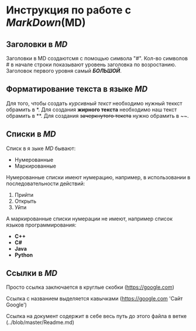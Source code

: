 # Инструкция по работе с ***MarkDown***(MD)


## Заголовки в *MD*
Заголовки в MD создаютсмя с помощью символа "#". Кол-во символов # в начале строки показывают уровень заголовка по возростанию. Заголовок первого уровня самый ***БОЛЬШОЙ***.


## Форматирование текста в языке *MD*
Для того, чтобы создать *курсивный текст* необходимо нужный теккст обрамить в *. Для создания **жирного текста** необходимо наш текст обрамить в **. Для создания ~~зачеркнутого текста~~ нужно обрамить в ~~.


## Списки в *MD*
Списк в я зыке *MD*  бывают:
- Нумерованные
- Маркированные


Нумерованные списки имеют нумерацию, например, в использовании в последовательности действий:
1. Прийти
2. Открыть
3. Уйти


А маркированные списки нумерации не имеют, например список языков программирования:
- **C++**
- **C#**
- **Java**
- **Python**

## Ссылки в *MD*
Просто ссылка заключается в круглые скобки (https://google.com)

Сcылка с названием выделяется кавычками (https://google.com 'Сайт Google')

Ссылка на документ содержит в себе весь путь до этого файла в ветке (../blob/master/Readme.md)

